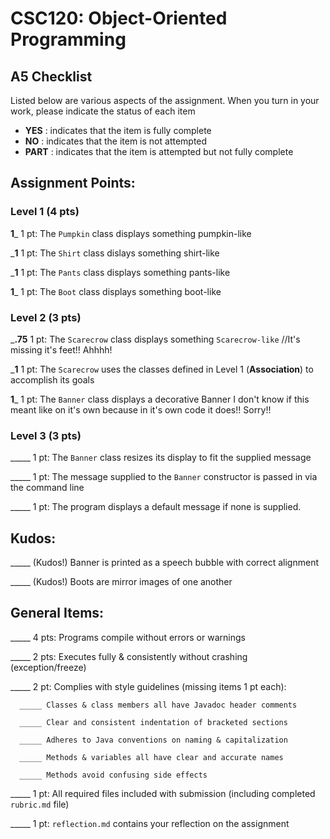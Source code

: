 # CSC120: Object-Oriented Programming
## A5 Checklist

Listed below are various aspects of the assignment.  When you turn in your work, please indicate the status of each item

- **YES** : indicates that the item is fully complete
- **NO** : indicates that the item is not attempted
- **PART** : indicates that the item is attempted but not fully complete


## Assignment Points:

### Level 1 (4 pts)

__1___ 1 pt: The `Pumpkin` class displays something pumpkin-like

___1__ 1 pt: The `Shirt` class dislays something shirt-like

___1__ 1 pt: The `Pants` class displays something pants-like

__1___ 1 pt: The `Boot` class displays something boot-like

### Level 2 (3 pts)

___.75__ 1 pt: The `Scarecrow` class displays something `Scarecrow-like`
//It's missing it's feet!! Ahhhh! 

___1__ 1 pt: The `Scarecrow` uses the classes defined in Level 1 (**Association**) to accomplish its goals

__1___ 1 pt: The `Banner` class displays a decorative Banner
I don't know if this meant like on it's own because in it's own code it does!! Sorry!!

### Level 3 (3 pts)

_____ 1 pt: The `Banner` class resizes its display to fit the supplied message

_____ 1 pt: The message supplied to the `Banner` constructor is passed in via the command line

_____ 1 pt: The program displays a default message if none is supplied.

## Kudos:

_____ (Kudos!) Banner is printed as a speech bubble with correct alignment

_____ (Kudos!) Boots are mirror images of one another



## General Items:

_____ 4 pts: Programs compile without errors or warnings

_____ 2 pts: Executes fully & consistently without crashing (exception/freeze)

_____ 2 pt: Complies with style guidelines (missing items 1 pt each):

      _____ Classes & class members all have Javadoc header comments

      _____ Clear and consistent indentation of bracketed sections

      _____ Adheres to Java conventions on naming & capitalization

      _____ Methods & variables all have clear and accurate names

      _____ Methods avoid confusing side effects

_____ 1 pt: All required files included with submission (including completed `rubric.md` file)

_____ 1 pt: `reflection.md` contains your reflection on the assignment
